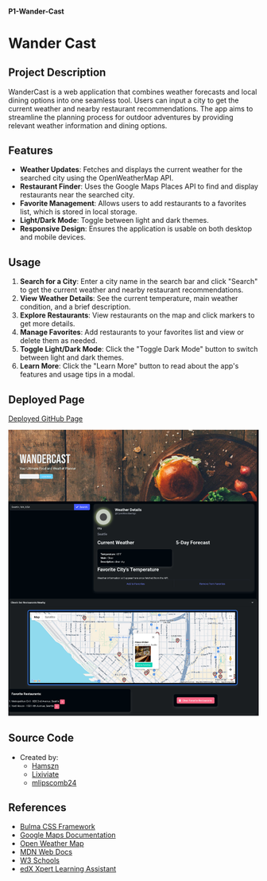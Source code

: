 #### P1-Wander-Cast
# Wander Cast

## Project Description

WanderCast is a web application that combines weather forecasts and local dining options into one seamless tool. Users can input a city to get the current weather and nearby restaurant recommendations. The app aims to streamline the planning process for outdoor adventures by providing relevant weather information and dining options.

## Features

- **Weather Updates**: Fetches and displays the current weather for the searched city using the OpenWeatherMap API.
- **Restaurant Finder**: Uses the Google Maps Places API to find and display restaurants near the searched city.
- **Favorite Management**: Allows users to add restaurants to a favorites list, which is stored in local storage.
- **Light/Dark Mode**: Toggle between light and dark themes.
- **Responsive Design**: Ensures the application is usable on both desktop and mobile devices.

## Usage

1. **Search for a City**: Enter a city name in the search bar and click "Search" to get the current weather and nearby restaurant recommendations.
2. **View Weather Details**: See the current temperature, main weather condition, and a brief description.
3. **Explore Restaurants**: View restaurants on the map and click markers to get more details.
4. **Manage Favorites**: Add restaurants to your favorites list and view or delete them as needed.
5. **Toggle Light/Dark Mode**: Click the "Toggle Dark Mode" button to switch between light and dark themes.
6. **Learn More**: Click the "Learn More" button to read about the app's features and usage tips in a modal.

## Deployed Page

[Deployed GitHub Page](https://lixiviate.github.io/P1-Wander-Cast/)

![Example](./assets/images/example.png)

## Source Code

- Created by:
  - [Hamszn](https://github.com/Hamszn)
  - [Lixiviate](https://github.com/Lixiviate)
  - [mlipscomb24](https://github.com/mlipscomb24)

## References

- [Bulma CSS Framework](https://bulma.io/)
- [Google Maps Documentation](https://developers.google.com/maps/documentation)
- [Open Weather Map](https://openweathermap.org/)
- [MDN Web Docs](https://developer.mozilla.org/en-US/)
- [W3 Schools](https://www.w3schools.com/)
- [edX Xpert Learning Assistant](https://www.edx.org/)